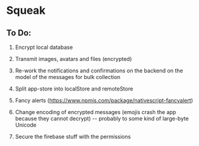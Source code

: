 # Squeak

## To Do: 

1. Encrypt local database
2. Transmit images, avatars and files (encrypted)

3. Re-work the notifications and confirmations on the backend on the model of the messages for bulk collection
4. Split app-store into localStore and remoteStore
5. Fancy alerts (https://www.npmjs.com/package/nativescript-fancyalert)
6. Change encoding of encrypted messages (emojis crash the app because they cannot decrypt) -- probably to some kind of large-byte Unicode
7. Secure the firebase stuff with the permissions